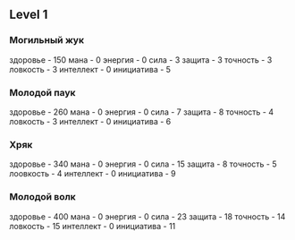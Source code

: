 ## Level 1

### Могильный жук
здоровье - 150
мана - 0
энергия - 0
сила - 3
защита - 3
точность - 3
ловкость - 3
интеллект - 0
инициатива - 5

### Молодой паук
здоровье - 260
мана - 0
энергия - 0
сила - 7
защита - 8
точность - 4
ловкость - 3
интеллект - 0
инициатива - 6

### Хряк
здоровье - 340
мана - 0
энергия - 0
сила - 15
защита - 8
точность - 5
лоовкость - 4
интеллект - 0
инициатива - 9

### Молодой волк
здоровье - 400
мана - 0
энергия - 0
сила - 23
защита - 18
точность - 14
ловкость - 15
интеллект - 0
инициатива - 11
